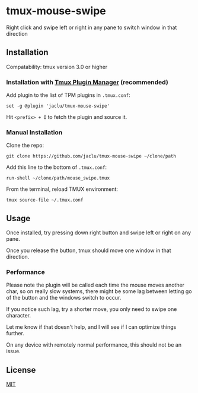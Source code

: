 # tmux-mouse-swipe

Right click and swipe left or right in any pane to switch window in that direction

## Installation

Compatability: tmux version 3.0 or higher

### Installation with [Tmux Plugin Manager](https://github.com/tmux-plugins/tpm) (recommended)

Add plugin to the list of TPM plugins in `.tmux.conf`:

```tmux
set -g @plugin 'jaclu/tmux-mouse-swipe'
```

Hit `<prefix> + I` to fetch the plugin and source it.

### Manual Installation

Clone the repo:

```shell
git clone https://github.com/jaclu/tmux-mouse-swipe ~/clone/path
```

Add this line to the bottom of `.tmux.conf`:

```tmux
run-shell ~/clone/path/mouse_swipe.tmux
```

From the terminal, reload TMUX environment:

```shell
tmux source-file ~/.tmux.conf
```

## Usage

Once installed, try pressing down right button and swipe left or right on any pane.

Once you release the button, tmux should move one window in that direction.

### Performance

Please note the plugin will be called each time the mouse moves another char, 
so on really slow systems, there might be some lag between letting go of the button 
and the windows switch to occur.

If you notice such lag, try a shorter move, you only need to swipe one character.

Let me know if that doesn't help, and I will see if I can optimize things further.

On any device with remotely normal performance, this should not be an issue.

## License

[MIT](LICENSE.md)
